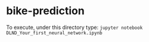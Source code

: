 # bike-prediction

To execute, under this directory type:
`jupyter notebook DLND_Your_first_neural_network.ipynb`
